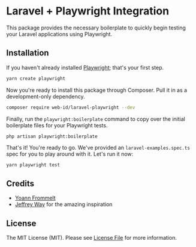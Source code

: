 # Laravel + Playwright Integration

This package provides the necessary boilerplate to quickly begin testing your Laravel applications using Playwright.

## Installation

If you haven't already installed [Playwright](https://playwright.dev/docs/intro); that's your first step.

```bash
yarn create playwright
```

Now you're ready to install this package through Composer. Pull it in as a development-only dependency.

```bash
composer require web-id/laravel-playwright --dev
```

Finally, run the `playwright:boilerplate` command to copy over the initial boilerplate files for your Playwright tests.

```bash
php artisan playwright:boilerplate
```

That's it! You're ready to go. We've provided an `laravel-examples.spec.ts` spec for you to play around with it. Let's run it now:

```
yarn playwright test
```

## Credits

- [Yoann Frommelt](https://www.linkedin.com/in/yoannfrommelt/)
- [Jeffrey Way](https://twitter.com/jeffrey_way) for the amazing inspiration

## License

The MIT License (MIT). Please see [License File](LICENSE.md) for more information.
